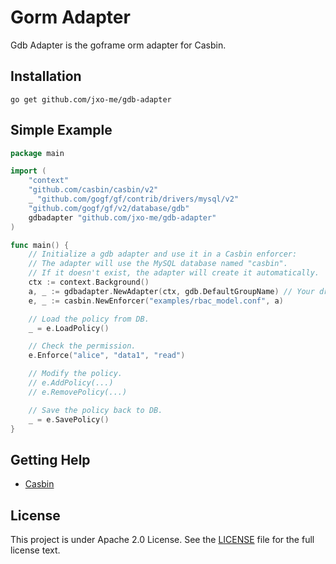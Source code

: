 Gorm Adapter
====

Gdb Adapter is the goframe orm adapter for Casbin.

## Installation

    go get github.com/jxo-me/gdb-adapter

## Simple Example

```go
package main

import (
	"context"
	"github.com/casbin/casbin/v2"
	_ "github.com/gogf/gf/contrib/drivers/mysql/v2"
	"github.com/gogf/gf/v2/database/gdb"
	gdbadapter "github.com/jxo-me/gdb-adapter"
)

func main() {
	// Initialize a gdb adapter and use it in a Casbin enforcer:
	// The adapter will use the MySQL database named "casbin".
	// If it doesn't exist, the adapter will create it automatically.
	ctx := context.Background()
	a, _ := gdbadapter.NewAdapter(ctx, gdb.DefaultGroupName) // Your driver and data source.
	e, _ := casbin.NewEnforcer("examples/rbac_model.conf", a)

	// Load the policy from DB.
	_ = e.LoadPolicy()

	// Check the permission.
	e.Enforce("alice", "data1", "read")

	// Modify the policy.
	// e.AddPolicy(...)
	// e.RemovePolicy(...)

	// Save the policy back to DB.
	_ = e.SavePolicy()
}
```

## Getting Help

- [Casbin](https://github.com/casbin/casbin)

## License

This project is under Apache 2.0 License. See the [LICENSE](LICENSE) file for the full license text.

